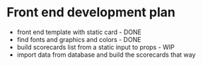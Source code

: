 # Front end development plan

- front end template with static card - DONE
- find fonts and graphics and colors - DONE
- build scorecards list from a static input to props - WIP
- import data from database and build the scorecards that way
